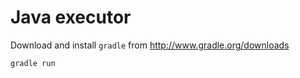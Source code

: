 Java executor
=============

Download and install `gradle` from http://www.gradle.org/downloads

`gradle run`
